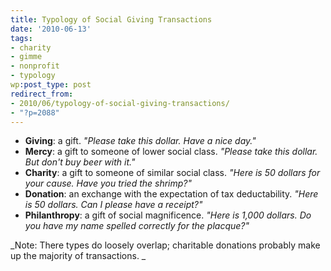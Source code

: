 ```yaml
---
title: Typology of Social Giving Transactions
date: '2010-06-13'
tags:
- charity
- gimme
- nonprofit
- typology
wp:post_type: post
redirect_from:
- 2010/06/typology-of-social-giving-transactions/
- "?p=2088"
---
```


- **Giving**: a gift. _"Please take this dollar. Have a nice day."_
- **Mercy**: a gift to someone of lower social class. _"Please take this dollar. But don't buy beer with it."_
- **Charity**: a gift to someone of similar social class. _"Here is 50 dollars for your cause. Have you tried the shrimp?"_
- **Donation**: an exchange with the expectation of tax deductability. _"Here is 50 dollars. Can I please have a receipt?"_
- **Philanthropy**: a gift of social magnificence. _"Here is 1,000 dollars. Do you have my name spelled correctly for the placque?"_

_Note: There types do loosely overlap; charitable donations probably make up the majority of transactions. _
